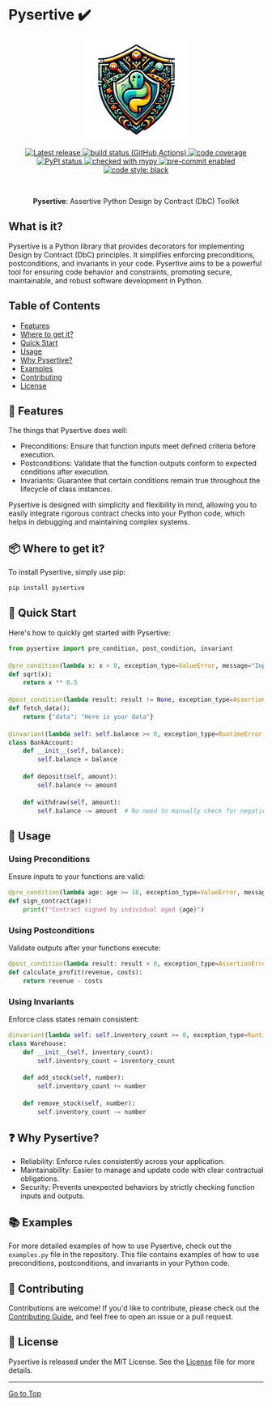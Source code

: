 Pysertive ✔️
=========

<p align="center">
    <img src="assets/pysertive.png" alt="Pysertive Logo" width="200" height="200">
</p>

<p align="center">
    <a href="https://github.com/abeltavares/pysertive/releases">
        <img src="https://img.shields.io/github/v/release/abeltavares/pysertive.svg" alt="Latest release">
    </a>
    <a href="https://github.com/abeltavares/pysertive/actions/workflows/unit-tests.yml">
        <img src="https://github.com/abeltavares/pysertive/actions/workflows/unit-tests.yml/badge.svg" alt="build status (GitHub Actions)">
    </a>
    <!-- COVERAGE_BADGE_URL -->
    <a href="https://img.shields.io/badge/coverage-100%25-green">
        <img src="https://img.shields.io/badge/coverage-100%25-green" alt="code coverage">
    </a>
    <!-- END_COVERAGE_BADGE_URL -->
    <a href="https://pypi.python.org/pypi/pysertive">
        <img src="https://img.shields.io/pypi/v/reader.svg" alt="PyPI status">
    </a>
    <a href="http://mypy-lang.org/">
        <img src="http://www.mypy-lang.org/static/mypy_badge.svg" alt="checked with mypy">
    </a>
    <a href="https://github.com/pre-commit/pre-commit">
        <img src="https://img.shields.io/badge/pre--commit-enabled-brightgreen?logo=pre-commit&logoColor=white" alt="pre-commit enabled">
    </a>
    <a href="https://github.com/psf/black">
        <img src="https://img.shields.io/badge/code%20style-black-000000.svg" alt="code style: black">
    </a>
</p>

<br>

<div align="center">

**Pysertive**: Assertive Python Design by Contract (DbC) Toolkit

</div>

What is it?
--------

Pysertive is a Python library that provides decorators for implementing Design by Contract (DbC) principles. It simplifies enforcing preconditions, postconditions, and invariants in your code. 
Pysertive aims to be a powerful tool for ensuring code behavior and constraints, promoting secure, maintainable, and robust software development in Python.
## Table of Contents

-   [Features](#features)
-   [Where to get it?](#where-to-get-it)
-  [Quick Start](#quick-start)
- [Usage](#usage)
- [Why Pysertive?](#why-pysertive)
- [Examples](#examples)
- [Contributing](#contributing)
- [License](#license)

🌟 Features
--------
The things that Pysertive does well:

-   Preconditions: Ensure that function inputs meet defined criteria before execution.
-   Postconditions: Validate that the function outputs conform to expected conditions after execution.
-   Invariants: Guarantee that certain conditions remain true throughout the lifecycle of class instances.

Pysertive is designed with simplicity and flexibility in mind, allowing you to easily integrate rigorous contract checks into your Python code, which helps in debugging and maintaining complex systems.

📦 Where to get it?
------------

To install Pysertive, simply use pip:

```bash
pip install pysertive
```

🚀 Quick Start
-----------

Here's how to quickly get started with Pysertive:

```python
from pysertive import pre_condition, post_condition, invariant

@pre_condition(lambda x: x > 0, exception_type=ValueError, message="Input must be positive")
def sqrt(x):
    return x ** 0.5

@post_condition(lambda result: result != None, exception_type=AssertionError, message="Result cannot be None")
def fetch_data():
    return {"data": "Here is your data"}

@invariant(lambda self: self.balance >= 0, exception_type=RuntimeError, message="Insufficient funds")
class BankAccount:
    def __init__(self, balance):
        self.balance = balance

    def deposit(self, amount):
        self.balance += amount

    def withdraw(self, amount):
        self.balance -= amount  # No need to manually check for negative balance
```

🔧 Usage
-----

### Using Preconditions

Ensure inputs to your functions are valid:

```python
@pre_condition(lambda age: age >= 18, exception_type=ValueError, message="Must be 18 or older")
def sign_contract(age):
    print(f"Contract signed by individual aged {age}")
```

### Using Postconditions

Validate outputs after your functions execute:

```python
@post_condition(lambda result: result > 0, exception_type=AssertionError, message="Profit must be positive")
def calculate_profit(revenue, costs):
    return revenue - costs
```

### Using Invariants

Enforce class states remain consistent:

```python
@invariant(lambda self: self.inventory_count >= 0, exception_type=RuntimeError, message="Inventory count cannot be negative")
class Warehouse:
    def __init__(self, inventory_count):
        self.inventory_count = inventory_count

    def add_stock(self, number):
        self.inventory_count += number

    def remove_stock(self, number):
        self.inventory_count -= number
```

❓ Why Pysertive?
--------------

-   Reliability: Enforce rules consistently across your application.
-   Maintainability: Easier to manage and update code with clear contractual obligations.
-   Security: Prevents unexpected behaviors by strictly checking function inputs and outputs.

## 📚 Examples

For more detailed examples of how to use Pysertive, check out the `examples.py` file in the repository. This file contains examples of how to use preconditions, postconditions, and invariants in your Python code.

🤝 Contributing
------------

Contributions are welcome! If you'd like to contribute, please check out the [Contributing Guide](CONTRIBUTING.md), and feel free to open an issue or a pull request.

📜 License
-------

Pysertive is released under the MIT License. See the [License](LICENSE.txt) file for more details.

<hr>

[Go to Top](#table-of-contents)